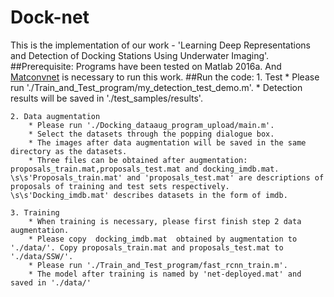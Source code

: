 # Dock-net
This is the implementation of our work - 'Learning Deep Representations and Detection of Docking Stations Using Underwater Imaging'.
##Prerequisite:
Programs have been tested on Matlab 2016a. And [Matconvnet](http://www.vlfeat.org/matconvnet/) is necessary to run this work.
##Run the code:
    1. Test
        * Please run './Train_and_Test_program/my_detection_test_demo.m'.
        * Detection results will be saved in './test_samples/results'.

    2. Data augmentation
        * Please run './Docking_dataaug_program_upload/main.m'.
        * Select the datasets through the popping dialogue box.
        * The images after data augmentation will be saved in the same directory as the datasets.
        * Three files can be obtained after augmentation: proposals_train.mat,proposals_test.mat and docking_imdb.mat. \s\s'Proposals_train.mat' and 'proposals_test.mat' are descriptions of proposals of training and test sets respectively. \s\s'Docking_imdb.mat' describes datasets in the form of imdb.

    3. Training
        * When training is necessary, please first finish step 2 data augmentation.
        * Please copy  docking_imdb.mat  obtained by augmentation to './data/'. Copy proposals_train.mat and proposals_test.mat to './data/SSW/'.
        * Please run './Train_and_Test_program/fast_rcnn_train.m'.
        * The model after training is named by 'net-deployed.mat' and saved in './data/'





